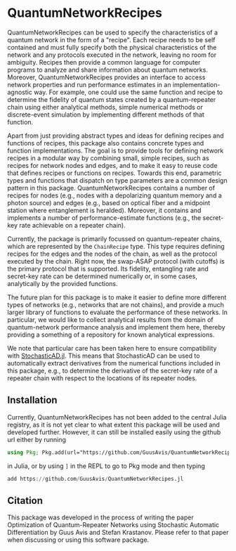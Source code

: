 # QuantumNetworkRecipes

QuantumNetworkRecipes can be used to specify the characteristics of a quantum network in the form of a "recipe".
Each recipe needs to be self contained and must fully specify both the physical characteristics of the network and any protocols executed in the network, leaving no room for ambiguity.
Recipes then provide a common language for computer programs to analyze and share information about quantum networks.
Moreover, QuantumNetworkRecipes provides an interface to access network properties and run performance estimates in an implementation-agnostic way.
For example, one could use the same function and recipe to determine the fidelity of quantum states created by a quantum-repeater chain using either analytical methods, simple numerical methods or discrete-event simulation by implementing different methods of that function.

Apart from just providing abstract types and ideas for defining recipes and functions of recipes, this package also contains concrete types and function implementations.
The goal is to provide tools for defining network recipes in a modular way by combining small, simple recipes, such as recipes for network nodes and edges, and to make it easy to reuse code that defines recipes or functions on recipes.
Towards this end, parametric types and functions that dispatch on type parameters are a common design pattern in this package.
QuantumNetworkRecipes contains a number of recipes for nodes (e.g., nodes with a depolarizing quantum memory and a photon source) and edges (e.g., based on optical fiber and a midpoint station where entanglement is heralded).
Moreover, it contains and implements a number of performance-estimate functions (e.g., the secret-key rate achievable on a repeater chain).

Currently, the package is primarily focussed on quantum-repeater chains, which are represented by the `ChainRecipe` type.
This type requires defining recipes for the edges and the nodes of the chain, as well as the protocol executed by the chain.
Right now, the swap-ASAP protocol (with cutoffs) is the primary protocol that is supported.
Its fidelity, entangling rate and secret-key rate can be determined numerically or, in some cases, analytically by the provided functions.

The future plan for this package is to make it easier to define more different types of networks (e.g., networks that are not chains), and provide a much larger library of functions to evaluate the performance of these networks.
In particular, we would like to collect analytical results from the domain of quantum-network performance analysis and implement them here, thereby providing a something of a repository for known analytical expressions.

We note that particular care has been taken here to ensure compatibility with [StochasticAD.jl](https://github.com/gaurav-arya/StochasticAD.jl).
This means that StochasticAD can be used to automatically extract derivatives from the numerical functions included in this package, e.g., to determine the derivative of the secret-key rate of a repeater chain with respect to the locations of its repeater nodes.


## Installation

Currently, QuantumNetworkRecipes has not been added to the central Julia registry, as it is not yet clear to what extent this package will be used and developed further.
However, it can still be installed easily using the github url either by running
```julia
using Pkg; Pkg.add(url="https://github.com/GuusAvis/QuantumNetworkRecipes.jl")
```
in Julia, or by using `]` in the REPL to go to Pkg mode and then typing
```julia
add https://github.com/GuusAvis/QuantumNetworkRecipes.jl
```


## Citation

This package was developed in the process of writing the paper
Optimization of Quantum-Repeater Networks using Stochastic Automatic Differentiation
by Guus Avis and Stefan Krastanov.
Please refer to that paper when discussing or using this software package.

